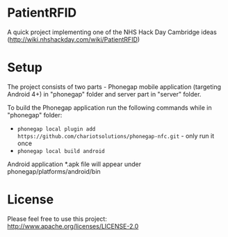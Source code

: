 PatientRFID
===========

A quick project implementing one of the NHS Hack Day Cambridge ideas (http://wiki.nhshackday.com/wiki/PatientRFID)

Setup
=====

The project consists of two parts - Phonegap mobile application (targeting Android 4+) in "phonegap" folder and server part in "server" folder.

To build the Phonegap application run the following commands while in "phonegap" folder:

* `phonegap local plugin add https://github.com/chariotsolutions/phonegap-nfc.git` - only run it once
* `phonegap local build android`

Android application *.apk file will appear under phonegap/platforms/android/bin

License
=======

Please feel free to use this project: http://www.apache.org/licenses/LICENSE-2.0


